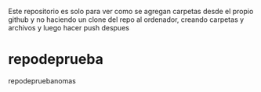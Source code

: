 Este repositorio es solo para ver como se agregan carpetas desde el propio github y no haciendo un clone del repo al ordenador, creando carpetas y archivos y luego hacer push despues
# repodeprueba
repodepruebanomas
